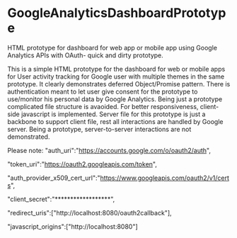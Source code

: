 # GoogleAnalyticsDashboardPrototype

HTML prototype for dashboard for web app or mobile app using Google Analytics APIs with OAuth- quick and dirty prototype.

This is a simple HTML prototype for the dashboard for web or mobile apps for User activity tracking for Google user with multiple themes in the same prototype. It clearly demonstrates deferred Object/Promise pattern. There is authentication meant to let user give consent for the prototype to use/monitor his personal data by Google Analytics. Being just a prototype complicated file structure is avaoided. For better responsiveness, client-side javascript is implemented. Server file for this prototype is just a backbone to support client file, rest all interactions are handled by Google server. Being a prototype, server-to-server interactions are not demonstrated.

Please note:
  "auth_uri":"https://accounts.google.com/o/oauth2/auth",
  
  "token_uri":"https://oauth2.googleapis.com/token",
  
  "auth_provider_x509_cert_url":"https://www.googleapis.com/oauth2/v1/certs",
  
  "client_secret":"******************",
  
  "redirect_uris":["http://localhost:8080/oauth2callback"],
  
  "javascript_origins":["http://localhost:8080"]
  
  
  
